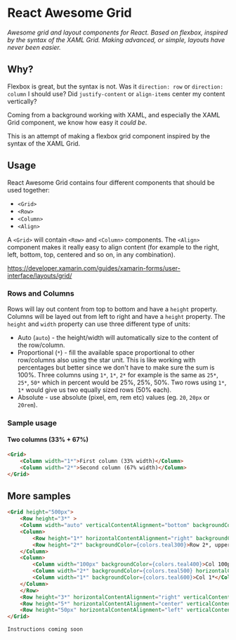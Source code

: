 # React Awesome Grid
_Awesome grid and layout components for React. Based on flexbox, inspired by the syntax of the XAML Grid. Making advanced, or simple, layouts have never been easier._

## Why?
Flexbox is great, but the syntax is not. Was it `direction: row` or `direction: column` I should use? Did `justify-content` or `align-items` center my content vertically?

Coming from a background working with XAML, and especially the XAML Grid component, we know how easy it _could be_.

This is an attempt of making a flexbox grid component inspired by the syntax of the XAML Grid.

## Usage
React Awesome Grid contains four different components that should be used together:
* `<Grid>`
* `<Row>`
* `<Column>`
* `<Align>`

A `<Grid>` will contain `<Row>` and `<Column>` components. The `<Align>` component makes it really easy to align content (for example to the right, left, bottom, top, centered and so on, in any combination).

https://developer.xamarin.com/guides/xamarin-forms/user-interface/layouts/grid/

### Rows and Columns
Rows will lay out content from top to bottom and have a `height` property. Columns will be layed out from left to right and have a `height` property. The `height` and `width` property can use three different type of units:

* Auto (`auto`) - the height/width will automatically size to the content of the row/column.
* Proportional (`*`) - fill the available space proportional to other row/columns also using the star unit. This is like working with percentages but better since we don't have to make sure the sum is 100%. Three columns using `1*`, `1*`, `2*` for example is the same as `25*`, `25*`, `50*` which in percent would be 25%, 25%, 50%. Two rows using `1*`, `1*` would give us two equally sized rows (50% each).
* Absolute - use absolute (pixel, em, rem etc) values (eg. `20`, `20px` or `20rem`).

### Sample usage

#### Two columns (33% + 67%)
```html
<Grid>
    <Column width="1*">First column (33% width)</Column>
    <Column width="2*">Second column (67% width)</Column>
</Grid>
```

## More samples



```html
<Grid height="500px">
    <Row height="3*" >
    <Column width="auto" verticalContentAlignment="bottom" backgroundColor={colors.teal100} >Col auto, bottom left</Column>
    <Column>
        <Row height="1*" horizontalContentAlignment="right" backgroundColor={colors.teal200}>Row 1*, upper right</Row>
        <Row height="2*" backgroundColor={colors.teal300}>Row 2*, upper left</Row>
    </Column>
    <Column>
        <Column width="100px" backgroundColor={colors.teal400}>Col 100px</Column>
        <Column width="2*" backgroundColor={colors.teal500} horizontalContentAlignment="center" verticalContentAlignment="bottom" >Col 2*, bottom center</Column>
        <Column width="1*" backgroundColor={colors.teal600}>Col 1*</Column>
    </Column>
    </Row>
    <Row height="3*" horizontalContentAlignment="right" verticalContentAlignment="bottom" backgroundColor={colors.teal700}>Row 3* bottom right</Row>
    <Row height="5*" horizontalContentAlignment="center" verticalContentAlignment="center" backgroundColor={colors.teal800}>Row 5* centered</Row>
    <Row height="50px" horizontalContentAlignment="left" verticalContentAlignment="center" backgroundColor={colors.teal900}>Row 50px left centered</Row>
</Grid>
```

`Instructions coming soon`
